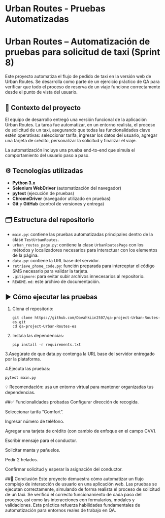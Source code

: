 # Urban Routes - Pruebas Automatizadas

# Urban Routes – Automatización de pruebas para solicitud de taxi (Sprint 8)

Este proyecto automatiza el flujo de pedido de taxi en la versión web de Urban Routes. Se desarrolla como parte de un ejercicio práctico de QA para verificar que todo el proceso de reserva de un viaje funcione correctamente desde el punto de vista del usuario.

## 🧪 Contexto del proyecto

El equipo de desarrollo entregó una versión funcional de la aplicación Urban Routes. La tarea fue automatizar, en un entorno realista, el proceso de solicitud de un taxi, asegurando que todas las funcionalidades clave estén operativas: seleccionar tarifa, ingresar los datos del usuario, agregar una tarjeta de crédito, personalizar la solicitud y finalizar el viaje.

La automatización incluye una prueba end-to-end que simula el comportamiento del usuario paso a paso.

## ⚙️ Tecnologías utilizadas

- **Python 3.x**
- **Selenium WebDriver** (automatización del navegador)
- **pytest** (ejecución de pruebas)
- **ChromeDriver** (navegador utilizado en pruebas)
- **Git** y **GitHub** (control de versiones y entrega)

## 🗂️ Estructura del repositorio

- `main.py`: contiene las pruebas automatizadas principales dentro de la clase `TestUrbanRoutes`.
- `urban_routes_page.py`: contiene la clase `UrbanRoutesPage` con los métodos y localizadores necesarios para interactuar con los elementos de la página.
- `data.py`: contiene la URL base del servidor.
- `retrieve_phone_code.py`: función preparada para interceptar el código SMS necesario para validar la tarjeta.
- `.gitignore`: para evitar subir archivos innecesarios al repositorio.
- `README.md`: este archivo de documentación.

## ▶️ Cómo ejecutar las pruebas

1. Clona el repositorio:

   ```
   git clone https://github.com/Dovahkiin2507/qa-project-Urban-Routes-es.git
   cd qa-project-Urban-Routes-es
   ```
2. Instala las dependencias:
   ```
   pip install -r requirements.txt
   ```
3.Asegúrate de que data.py contenga la URL base del servidor entregado por la plataforma.

4.Ejecuta las pruebas:
   ```
   pytest main.py
   ```
💡 Recomendación: usa un entorno virtual para mantener organizadas tus dependencias.

##✅ Funcionalidades probadas
Configurar dirección de recogida.

Seleccionar tarifa “Comfort”.

Ingresar número de teléfono.

Agregar una tarjeta de crédito (con cambio de enfoque en el campo CVV).

Escribir mensaje para el conductor.

Solicitar manta y pañuelos.

Pedir 2 helados.

Confirmar solicitud y esperar la asignación del conductor.

##📌 Conclusión
Este proyecto demuestra cómo automatizar un flujo complejo de interacción de usuario en una aplicación web. Las pruebas se ejecutan correctamente, simulando de forma realista el proceso de solicitud de un taxi. Se verificó el correcto funcionamiento de cada paso del proceso, así como las interacciones con formularios, modales y validaciones. Esta práctica refuerza habilidades fundamentales de automatización para entornos reales de trabajo en QA.
